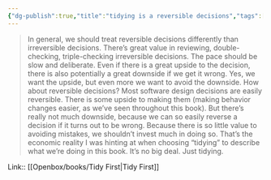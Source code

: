 ```yaml
---
{"dg-publish":true,"title":"tidying is a reversible decisions","tags":["quotes"],"date":"2024-02-19T13:05:33+03:00","modified_at":"2024-03-11T13:01:02+03:00","aliases":"tidying is a reversible decisions","dg-path":"/quotes/202402191305.md","permalink":"/quotes/202402191305/","dgPassFrontmatter":true}
---
```



> In general, we should treat reversible decisions differently than irreversible decisions. There’s great value in reviewing, double-checking, triple-checking irreversible decisions. The pace should be slow and deliberate. Even if there is a great upside to the decision, there is also potentially a great downside if we get it wrong. Yes, we want the upside, but even more we want to avoid the downside. How about reversible decisions? Most software design decisions are easily reversible. There is some upside to making them (making behavior changes easier, as we’ve seen throughout this book). But there’s really not much downside, because we can so easily reverse a decision if it turns out to be wrong. Because there is so little value to avoiding mistakes, we shouldn’t invest much in doing so. That’s the economic reality I was hinting at when choosing “tidying” to describe what we’re doing in this book. It’s no big deal. Just tidying.

Link:: [[Openbox/books/Tidy First\|Tidy First]]
